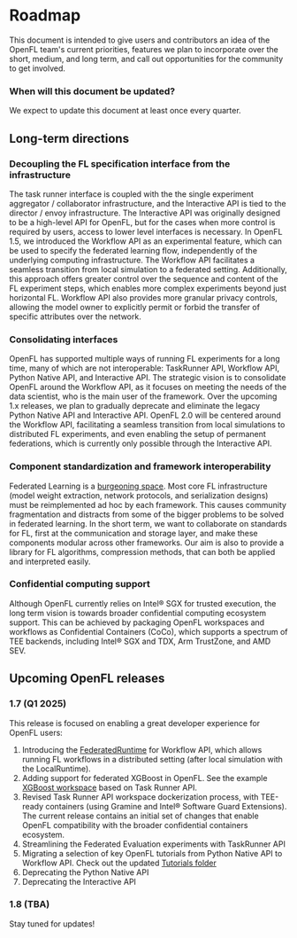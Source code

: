 # Roadmap

This document is intended to give users and contributors an idea of the OpenFL team's current priorities, features we plan to incorporate over the short, medium, and long term, and call out opportunities for the community to get involved.

### When will this document be updated?
We expect to update this document at least once every quarter.

## Long-term directions

### Decoupling the FL specification interface from the infrastructure
The task runner interface is coupled with the the single experiment aggregator / collaborator infrastructure, and the Interactive API is tied to the director / envoy infrastructure. 
The Interactive API was originally designed to be a high-level API for OpenFL, but for the cases when more control is required by users, access to lower level interfaces is necessary.
In OpenFL 1.5, we introduced the Workflow API as an experimental feature, which can be used to specify the federated learning flow, independently of the underlying computing infrastructure. The Workflow API facilitates a seamless transition from local simulation to a federated setting. Additionally, this approach offers greater control over the sequence and content of the FL experiment steps, which enables more complex experiments beyond just horizontal FL. Workflow API also provides more granular privacy controls, allowing the model owner to explicitly permit or forbid the transfer of specific attributes over the network.

### Consolidating interfaces
OpenFL has supported multiple ways of running FL experiments for a long time, many of which are not interoperable: TaskRunner API, Workflow API, Python Native API, and Interactive API. The strategic vision is to consolidate OpenFL around the Workflow API, as it focuses on meeting the needs of the data scientist, who is the main user of the framework. Over the upcoming 1.x releases, we plan to gradually deprecate and eliminate the legacy Python Native API and Interactive API. OpenFL 2.0 will be centered around the Workflow API, facilitating a seamless transition from local simulations to distributed FL experiments, and even enabling the setup of permanent federations, which is currently only possible through the Interactive API.

### Component standardization and framework interoperability

Federated Learning is a [burgeoning space](https://github.com/weimingwill/awesome-federated-learning#frameworks).
Most core FL infrastructure (model weight extraction, network protocols, and serialization designs) must be reimplemented ad hoc by each framework. 
This causes community fragmentation and distracts from some of the bigger problems to be solved in federated learning. In the short term, we want to collaborate on standards for FL, first at the communication and storage layer, and make these components modular across other frameworks. Our aim is also to provide a library for FL algorithms, compression methods, that can both be applied and interpreted easily.

### Confidential computing support
Although OpenFL currently relies on Intel® SGX for trusted execution, the long term vision is towards broader confidential computing ecosystem support. This can be achieved by packaging OpenFL workspaces and workflows as Confidential Containers (CoCo), which supports a spectrum of TEE backends, including Intel® SGX and TDX, Arm TrustZone, and AMD SEV.

## Upcoming OpenFL releases

### 1.7 (Q1 2025)
This release is focused on enabling a great developer experience for OpenFL users:
1. Introducing the [FederatedRuntime](https://openfl.readthedocs.io/en/latest/about/features_index/workflowinterface.html#runtimes-future-plans) for Workflow API, which allows running FL workflows in a distributed setting (after local simulation with the LocalRuntime).
2. Adding support for federated XGBoost in OpenFL. See the example [XGBoost workspace](https://github.com/securefederatedai/openfl/tree/develop/openfl-workspace/xgb_higgs) based on Task Runner API.
3. Revised Task Runner API workspace dockerization process, with TEE-ready containers (using Gramine and Intel® Software Guard Extensions). The current release contains an initial set of changes that enable OpenFL compatibility with the broader confidential containers ecosystem.
4. Streamlining the Federated Evaluation experiments with TaskRunner API
5. Migrating a selection of key OpenFL tutorials from Python Native API to Workflow API. Check out the updated [Tutorials folder](https://github.com/securefederatedai/openfl/tree/develop/openfl-tutorials/experimental/workflow)
6. Deprecating the Python Native API
7. Deprecating the Interactive API

### 1.8 (TBA)
Stay tuned for updates!